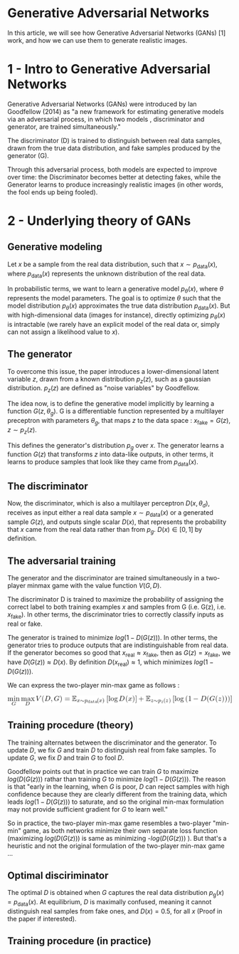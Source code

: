 # Generative Adversarial Networks

In this article, we will see how Generative Adversarial Networks (GANs) [1]  work, and how we can use them to generate realistic images.

# 1 - Intro to Generative Adversarial Networks

Generative Adversarial Networks (GANs) were introduced by Ian Goodfellow (2014) as "a new framework for estimating generative models via an adversarial process, in which two models , discriminator and generator, are trained simultaneously."

The discriminator (D) is trained to distinguish between real data samples, drawn from the true data distribution, and fake samples produced by the generator (G).

Through this adversarial process, both models are expected to improve over time: the Discriminator becomes better at detecting fakes, while the Generator learns to produce increasingly realistic images (in other words, the fool ends up being fooled).

# 2 - Underlying theory of GANs

## Generative modeling
Let $x$ be a sample from the real data distribution, such that $x \sim p_{\text{data}}(x)$, where $p_{\text{data}}(x)$ represents the unknown distribution of the real data. 

In probabilistic terms, we want to learn a generative model $p_\theta(x)$, where $\theta$ represents the model parameters. The goal is to optimize $\theta$ such that the model distribution $p_\theta(x)$ approximates the true data distribution $p_{\text{data}}(x)$. But with high-dimensional data (images for instance), directly optimizing $p_\theta(x)$ is intractable (we rarely have an explicit model of the real data or, simply can not assign a likelihood value to $x$).

## The generator
To overcome this issue, the paper introduces a lower-dimensional latent variable $z$, drawn from a known distribution $p_z(z)$, such as a gaussian distribution. $p_z(z)$ are defined as "noise variables" by Goodfellow. 

The idea now, is to define the generative model implicitly by learning a function $G(z,\theta_g)$. G is a differentiable function represented by a multilayer preceptron with parameters $\theta_g$, that maps $z$ to the data space : $x_{\text{fake}} = G(z)$, $z \sim p_z(z)$.

This defines the generator's distribution $p_g$ over $x$. The generator learns a function $G(z)$ that transforms $z$ into data-like outputs, in other terms, it learns to produce samples that look like they came from $p_{\text{data}}(x)$.

## The discriminator
Now, the discriminator, which is also a multilayer perceptron $D(x,\theta_d)$, receives as input either a real data sample $x \sim p_{\text{data}}(x)$ or a generated sample $G(z)$, and outputs single scalar $D(x)$, that represents the probability that $x$ came from the real data rather than from $p_g$. $D(x) \in [0,1]$ by definition.

## The adversarial training
The generator and the discriminator are trained simultaneously in a two-player minmax game with the value function $V(G,D)$.

The discriminator D is trained to maximize the probability of assigning the correct label to both training examples $x$ and samples from G (i.e. G(z), i.e. $x_{\text{fake}}$). In other terms, the discriminator tries to correctly classify inputs as real or fake.

The generator is trained to minimize $log(1-D(G(z)))$. In other terms, the generator tries to produce outputs that are indistinguishable from real data. If the generator becomes so good that $x_{\text{real}} \approx x_{\text{fake}}$, then as $G(z) = x_{\text{fake}}$, we have $D(G(z)) \approx D(x)$. By definition $D(x_{\text{real}}) \approx 1$, which minimizes $log(1-D(G(z)))$.

We can express the two-player min-max game as follows : 

![GAN_value_function](./gan_value_function.png)
## Training procedure (theory)
The training alternates between the discriminator and the generator. To update $D$, we fix $G$ and train $D$ to distinguish real from fake samples. To update $G$, we fix $D$ and train $G$ to fool $D$.

Goodfellow points out that in practice we can train $G$ to maximize $log(D(G(z)))$ rathar than training $G$ to minimize $log(1-D(G(z)))$. The reason is that "early in the learning, when $G$ is poor, $D$ can reject samples with high confidence because they are clearly different from the training data, which leads $log(1-D(G(z)))$ to saturate, and so the original min-max formulation may not provide sufficient gradient for $G$ to learn well."

So in practice, the two-player min-max game resembles a two-player "min-min" game, as both networks minimize their own separate loss function (maximizing $log(D(G(z)))$ is same as minimizing -$log(D(G(z)))$ ). But that's a heuristic and not the original formulation of the two-player min-max game ...

## Optimal disciriminator

The optimal $D$ is obtained when $G$ captures the real data distribution $p_{\text{g}}(x) = p_{\text{data}}(x)$. At equilibrium, $D$ is maximally confused, meaning it cannot distinguish real samples from fake ones, and $D(x) = 0.5$, for all $x$ (Proof in the paper if interested).

## Training procedure (in practice)




